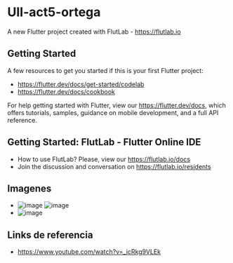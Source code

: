# UII-act5-ortega

A new Flutter project created with FlutLab - https://flutlab.io

## Getting Started

A few resources to get you started if this is your first Flutter project:

- https://flutter.dev/docs/get-started/codelab
- https://flutter.dev/docs/cookbook

For help getting started with Flutter, view our
https://flutter.dev/docs, which offers tutorials,
samples, guidance on mobile development, and a full API reference.

## Getting Started: FlutLab - Flutter Online IDE

- How to use FlutLab? Please, view our https://flutlab.io/docs
- Join the discussion and conversation on https://flutlab.io/residents

## Imagenes
- ![image](https://github.com/MAOMOrtega15/UII-act5-ortega/assets/143548416/cf1a3e0e-5223-4fdc-b00b-e9d4d55d2012) ![image](https://github.com/MAOMOrtega15/UII-act5-ortega/assets/143548416/2a01ec84-8668-4e32-a8cd-046644487b71)
- ![image](https://github.com/MAOMOrtega15/UII-act5-ortega/assets/143548416/a6f1f0bc-89d0-4f7d-af2b-b1d4de2fbc9b)
## Links de referencia
- https://www.youtube.com/watch?v=_icRkg9VLEk


